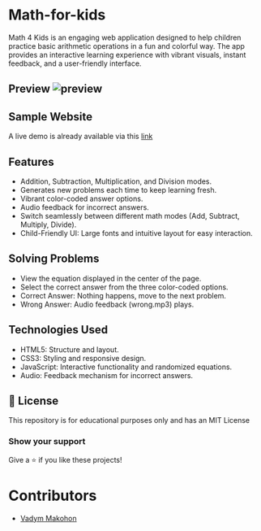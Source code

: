 # Math-for-kids
Math 4 Kids is an engaging web application designed to help children practice basic arithmetic operations in a fun and colorful way. The app provides an interactive learning experience with vibrant visuals, instant feedback, and a user-friendly interface.

## Preview ![preview](https://github.com/user-attachments/assets/c26c9c78-0d43-49e0-b441-9327cc3ec466)

## Sample Website
A live demo is already available via this [link](https://vadymmakohon.github.io/Math-for-kids/)

## Features
- Addition, Subtraction, Multiplication, and Division modes.
- Generates new problems each time to keep learning fresh.
- Vibrant color-coded answer options.
- Audio feedback for incorrect answers.
- Switch seamlessly between different math modes (Add, Subtract, Multiply, Divide).
- Child-Friendly UI: Large fonts and intuitive layout for easy interaction.

## Solving Problems
- View the equation displayed in the center of the page.
- Select the correct answer from the three color-coded options.
- Correct Answer: Nothing happens, move to the next problem.
- Wrong Answer: Audio feedback (wrong.mp3) plays.

## Technologies Used
- HTML5: Structure and layout.
- CSS3: Styling and responsive design.
- JavaScript: Interactive functionality and randomized equations.
- Audio: Feedback mechanism for incorrect answers.

## 📜 License

This repository is for educational purposes only and has an MIT License

### Show your support

Give a ⭐ if you like these projects!

# Contributors

- [Vadym Makohon](https://github.com/VadymMakohon)
